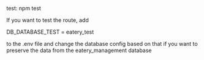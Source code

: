 test: npm test

If you want to test the route, add

DB_DATABASE_TEST = eatery_test

to the .env file and change the database config based on that
if you want to preserve the data from the eatery_management database